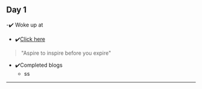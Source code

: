 ## Day 1 ##
-✔️ Woke up at
- ✔️[Click here](https://github.com/Sajina19/Increasing-Productivity-/tree/main/day%201-10)
>"Aspire to inspire before you expire"
- ✔️Completed blogs
    - ss
***    